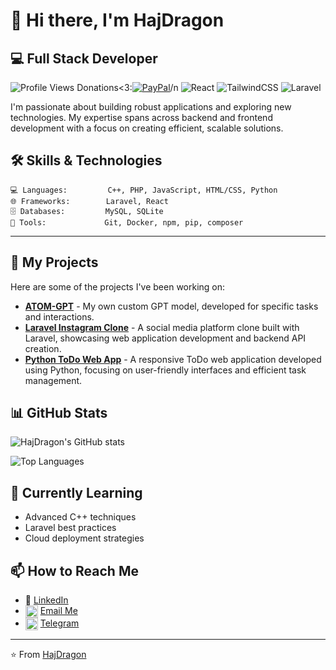 # 👋 Hi there, I'm HajDragon

## 💻 Full Stack Developer

![Profile Views](https://komarev.com/ghpvc/?username=hajdragon&color=blueviolet)
Donations<3:[![PayPal](https://img.shields.io/badge/PayPal-00457C?style=for-the-badge&logo=paypal&logoColor=white)](https://paypal.me/arshia8890)/n
![React](https://img.shields.io/badge/react-%2320232a.svg?style=for-the-badge&logo=react&logoColor=%2361DAFB) ![TailwindCSS](https://img.shields.io/badge/tailwindcss-%2338B2AC.svg?style=for-the-badge&logo=tailwind-css&logoColor=white) ![Laravel](https://img.shields.io/badge/laravel-%23FF2D20.svg?style=for-the-badge&logo=laravel&logoColor=white) 

I'm passionate about building robust applications and exploring new technologies. My expertise spans across backend and frontend development with a focus on creating efficient, scalable solutions.

## 🛠️ Skills & Technologies

```
💻 Languages:         C++, PHP, JavaScript, HTML/CSS, Python
🌐 Frameworks:        Laravel, React
🗄️ Databases:         MySQL, SQLite
🔧 Tools:             Git, Docker, npm, pip, composer
```

---
## 🚀 My Projects

Here are some of the projects I've been working on:

* **[ATOM-GPT](https://github.com/HajDragon/ATOM-GPT)** - My own custom GPT model, developed for specific tasks and interactions.
* **[Laravel Instagram Clone](https://github.com/HajDragon/laravel-instagram-clone)** - A social media platform clone built with Laravel, showcasing web application development and backend API creation.
* **[Python ToDo Web App](https://github.com/HajDragon/Pyhton-ToDo-webapp)** - A responsive ToDo web application developed using Python, focusing on user-friendly interfaces and efficient task management.

## 📊 GitHub Stats

![HajDragon's GitHub stats](https://github-readme-stats.vercel.app/api?username=hajdragon&show_icons=true&theme=radical)

![Top Languages](https://github-readme-stats.vercel.app/api/top-langs/?username=hajdragon&layout=compact&theme=radical)

## 🌱 Currently Learning

- Advanced C++ techniques
- Laravel best practices
- Cloud deployment strategies

## 📫 How to Reach Me

- 💼 [LinkedIn](https://www.linkedin.com/in/arshia-azadian-842a87317/)
- <img src="https://img.icons8.com/?size=100&id=16262&format=png&color=000000" width="20" height="20" alt="Email Icon" style="vertical-align: middle;"> <a href="mailto:PS267584@summacollege.nl?subject=Inquiry%20from%20GitHub%20README&body=Hi%20there,%0A%0AI'm contacting you from your GitHub README.">Email Me</a>
- <img src="https://img.icons8.com/?size=100&id=63306&format=png&color=000000" width="20" height="20" alt="Telegram Icon" style="vertical-align: middle;"> <a href="https://t.me/HajDragon">Telegram</a>

---

⭐️ From [HajDragon](https://github.com/HajDragon)
